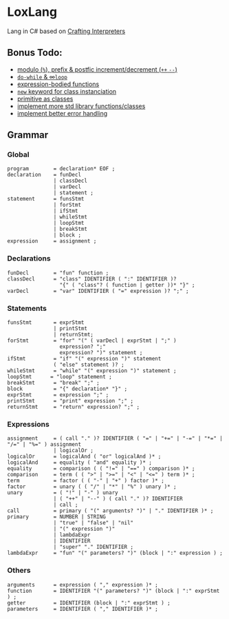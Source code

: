 # LoxLang

Lang in C# based on [Crafting Interpreters](https://craftinginterpreters.com/contents.html)

## Bonus Todo:
- [modulo (`%`), prefix & postfic increment/decrement (`++` `--`)](https://craftinginterpreters.com/the-lox-language.html#precedence-and-grouping)
- [`do-while` & ∞`loop`](https://craftinginterpreters.com/the-lox-language.html#control-flow)
- [expression-bodied functions](https://craftinginterpreters.com/the-lox-language.html#functions)
- [`new` keyword for class instanciation](https://craftinginterpreters.com/the-lox-language.html#classes-in-lox)
- [primitive as classes](https://craftinginterpreters.com/the-lox-language.html#inheritance)
- [implement more std library functions/classes](https://craftinginterpreters.com/the-lox-language.html#the-standard-library)
- [implement better error handling](https://craftinginterpreters.com/scanning.html#error-handling)

## Grammar
### Global
```ebnf
program        = declaration* EOF ;
declaration    = funDecl
               | classDecl
               | varDecl
               | statement ;
statement      = funsStmt
               | forStmt
               | ifStmt
               | whileStmt
               | loopStmt
               | breakStmt
               | block ;
expression     = assignment ;
```
### Declarations
```ebnf
funDecl        = "fun" function ;
classDecl      = "class" IDENTIFIER ( ":" IDENTIFIER )?
                 "{" ( "class"? ( function | getter ))* "}" ;
varDecl        = "var" IDENTIFIER ( "=" expression )? ";" ;
```
### Statements
```ebnf
funsStmt       = exprStmt
               | printStmt
               | returnStmt;
forStmt        = "for" "(" ( varDecl | exprStmt | ";" )
                 expression? ";"
                 expression? ")" statement ;
ifStmt         = "if" "(" expression ")" statement
               ( "else" statement )? ;
whileStmt      = "while" "(" expression ")" statement ;
loopStmt      = "loop" statement ;
breakStmt      = "break" ";" ;
block          = "{" declaration* "}" ;
exprStmt       = expression ";" ;
printStmt      = "print" expression ";" ;
returnStmt     = "return" expression? ";" ;
```
### Expressions
```ebnf
assignment     = ( call "." )? IDENTIFIER ( "=" | "+=" | "-=" | "*=" | "/=" | "%=" ) assignment
               | logicalOr ;
logicalOr      = logicalAnd ( "or" logicalAnd )* ;
logicalAnd     = equality ( "and" equality )* ;
equality       = comparison ( ( "!=" | "==" ) comparison )* ;
comparison     = term ( ( ">" | ">=" | "<" | "<=" ) term )* ;
term           = factor ( ( "-" | "+" ) factor )* ;
factor         = unary ( ( "/" | "*" | "%" ) unary )* ;
unary          = ( "!" | "-" ) unary
               | ( "++" | "--" ) ( call "." )? IDENTIFIER
               | call ;
call           = primary ( "(" arguments? ")" | "." IDENTIFIER )* ;
primary        = NUMBER | STRING
               | "true" | "false" | "nil"
               | "(" expression ")"
               | lambdaExpr
               | IDENTIFIER
               | "super" "." IDENTIFIER ;
lambdaExpr     = "fun" "(" parameters? ")" (block | ":" expression ) ;
```
### Others
```ebnf
arguments      = expression ( "," expression )* ;
function       = IDENTIFIER "(" parameters? ")" (block | ":" exprStmt ) ;
getter         = IDENTIFIER (block | ":" exprStmt ) ;
parameters     = IDENTIFIER ( "," IDENTIFIER )* ;
```
